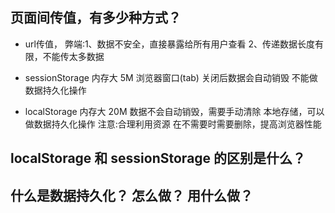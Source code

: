 ## 页面间传值，有多少种方式？

- url传值，          弊端:1、数据不安全，直接暴露给所有用户查看
                         2、传递数据长度有限，不能传太多数据
- sessionStorage    内存大 5M  浏览器窗口(tab)  关闭后数据会自动销毁
                    不能做数据持久化操作

- localStorage      内存大 20M   数据不会自动销毁，需要手动清除
                    本地存储，可以做数据持久化操作
注意:合理利用资源 在不需要时需要删除，提高浏览器性能 

## localStorage 和 sessionStorage 的区别是什么？


## 什么是数据持久化？ 怎么做？  用什么做？


##  